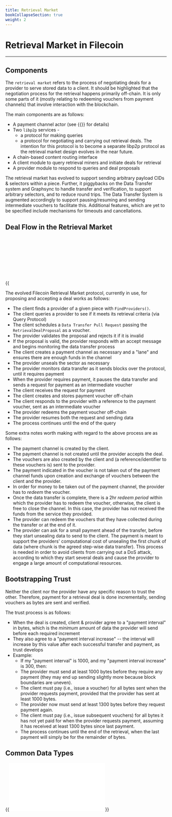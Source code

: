 ```yaml
---
title: Retrieval Market
bookCollapseSection: true
weight: 2
---
```


# Retrieval Market in Filecoin
---

## Components

The `retrieval market` refers to the process of negotiating deals for a provider to serve stored data to a client. It should be highlighted that the negotiation process for the retrieval happens primarily off-chain. It is only some parts of it (mostly relating to redeeming vouchers from payment channels) that involve interaction with the blockchain.

The main components are as follows:

- A payment channel actor (see {{<link payment_channel_actor>}} for details)
- Two `libp2p` services - 
   - a protocol for making queries
   - a protocol for negotiating and carrying out retrieval deals. The intention for this protocol is to become a separate libp2p protocol as the retrieval market design evolves in the near future.
- A chain-based content routing interface
- A client module to query retrieval miners and initiate deals for retrieval
- A provider module to respond to queries and deal proposals


The retrieval market has evolved to support sending arbitrary payload CIDs & selectors within a piece. Further, it piggybacks on the Data Transfer system and Graphsync to handle transfer and verification, to support arbitrary selectors, and to reduce round trips.
The Data Transfer System is augmented accordingly to support pausing/resuming and sending intermediate vouchers to facilitate this.
Additional features, which are yet to be specified include mechanisms for timeouts and cancellations.



## Deal Flow in the Retrieval Market

{{<svg src="retrieval_flow_v1.mmd.svg" title="Retrieval Flow" >}}

The evolved Filecoin Retrieval Market protocol, currently in use, for proposing and accepting a deal works as follows:

- The client finds a provider of a given piece with `FindProviders()`.
- The client queries a provider to see if it meets its retrieval criteria (via Query Protocol)
- The client schedules a `Data Transfer Pull Request` passing the `RetrievalDealProposal` as a voucher.
- The provider validates the proposal and rejects it if it is invalid
- If the proposal is valid, the provider responds with an accept message and begins monitoring the data transfer process
- The client creates a payment channel as necessary and a "lane" and ensures there are enough funds in the channel
- The provider unseals the sector as necessary
- The provider monitors data transfer as it sends blocks over the protocol, until it requires payment
- When the provider requires payment, it pauses the data transfer and sends a request for payment as an intermediate voucher
- The client receives the request for payment
- The client creates and stores payment voucher off-chain
- The client responds to the provider with a reference to the payment voucher, sent as an intermediate voucher
- The provider redeems the payment voucher off-chain
- The provider resumes both the request and sending data
- The process continues until the end of the query

Some extra notes worth making with regard to the above process are as follows:

- The payment channel is created by the client.
- The payment channel is not created until the provider accepts the deal.
- The vouchers are also created by the client and (a reference/identifier to these vouchers is) sent to the provider.
- The payment indicated in the voucher is not taken out of the payment channel funds upon creation and exchange of vouchers between the client and the provider.
- In order for money to be taken out of the payment channel, the provider has to *redeem* the voucher.
- Once the data transfer is complete, there is a 2hr *redeem period* within which the provider has to redeem the voucher, otherwise, the client is free to close the channel. In this case, the provider has not received the funds from the service they provided.
- The provider can redeem the vouchers that they have collected during the transfer or at the end of it.
- The provider can ask for a small payment ahead of the transfer, before they start unsealing data to send to the client. The payment is meant to support the providers' computational cost of unsealing the first chunk of data (where chunk is the agreed step-wise data transfer). This process is needed in order to avoid clients from carrying out a DoS attack, according to which they start several deals and cause the provider to engage a large amount of computational resources.

## Bootstrapping Trust

Neither the client nor the provider have any specific reason to trust the other. Therefore, payment for a retrieval deal is done incrementally, sending vouchers as bytes are sent and verified.

The trust process is as follows:
- When the deal is created, client & provider agree to a "payment interval" in bytes, which is the _minimum_ amount of data the provider will send before each required increment
- They also agree to a "payment interval increase" -- the interval will increase by this value after each successful transfer and payment, as trust develops
- Example:
   - If my "payment interval" is 1000, and my "payment interval increase" is 300, then:
   - The provider must send at least 1000 bytes before they require any payment (they may end up sending slightly more because block boundaries are uneven).
   - The client must pay (i.e., issue a voucher) for all bytes sent when the provider requests payment, provided that the provider has sent at least 1000 bytes.
   - The provider now must send at least 1300 bytes before they request payment again.
   - The client must pay (i.e., issue subsequent vouchers) for all bytes it has not yet paid for when the provider requests payment, assuming it has received at least 1300 bytes since last payment.
   - The process continues until the end of the retrieval, when the last payment will simply be for the remainder of bytes.

## Common Data Types

{{<embed src="types.id" lang="go" >}}
